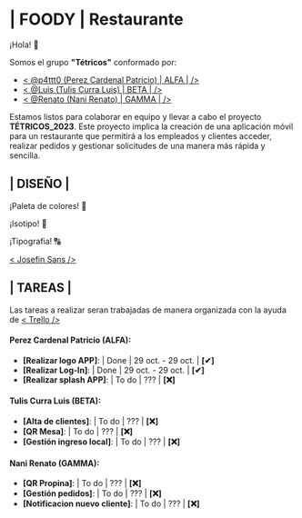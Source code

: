 
# | FOODY | Restaurante

¡Hola! 👋

Somos el grupo **"Tétricos"** conformado por:

- [< @p4ttt0 (Perez Cardenal Patricio) | ALFA | />](https://www.github.com/p4ttt0)
- [< @Luis (Tulis Curra Luis) | BETA | />](https://www.github.com/LuisTulis)
- [< @Renato (Nani Renato) | GAMMA | />](https://www.github.com/renatonani)

Estamos listos para colaborar en equipo y llevar a cabo el proyecto **TÉTRICOS_2023**. Este proyecto implica la creación de una aplicación móvil para un restaurante que permitirá a los empleados y clientes acceder, realizar pedidos y gestionar solicitudes de una manera más rápida y sencilla.

## | DISEÑO |

¡Paleta de colores! 🎨

¡Isotipo! 🍔

¡Tipografia! 🔠

[< Josefin Sans />](https://fonts.google.com/specimen/Josefin+Sans)

## | TAREAS |

Las tareas a realizar seran trabajadas de manera organizada con la ayuda de [< Trello />](https://trello.com/es)

#### Perez Cardenal Patricio (ALFA):
- **[Realizar logo APP]**: | Done | 29 oct. - 29 oct. | **[✔]**
- **[Realizar Log-In]**: | Done | 29 oct. - 29 oct. | **[✔]**
- **[Realizar splash APP]**: | To do | ??? | **[❌]**

#### Tulis Curra Luis (BETA):
- **[Alta de clientes]**: | To do | ??? | **[❌]**
- **[QR Mesa]**: | To do | ??? | **[❌]**
- **[Gestión ingreso local]**: | To do | ??? | **[❌]**

#### Nani Renato (GAMMA):
- **[QR Propina]**: | To do | ??? | **[❌]**
- **[Gestión pedidos]**: | To do | ??? | **[❌]**
- **[Notificacion nuevo cliente]**: | To do | ??? | **[❌]**

